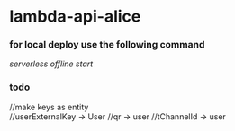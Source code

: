 # lambda-api-alice

### for local deploy use the following command
_serverless offline start_

### todo
//make keys as entity  
//userExternalKey -> User
//qr -> user
//tChannelId -> user
